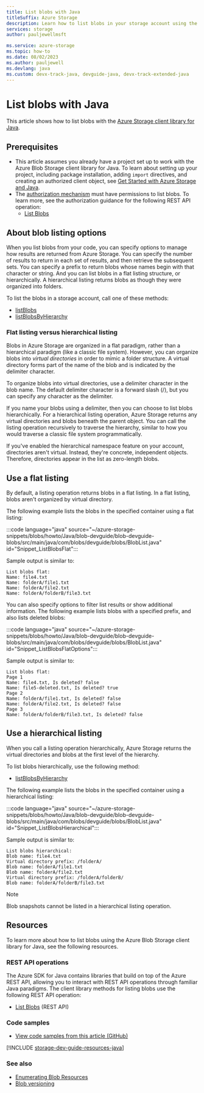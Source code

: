 ```yaml
---
title: List blobs with Java
titleSuffix: Azure Storage
description: Learn how to list blobs in your storage account using the Azure Storage client library for Java. Code examples show how to list blobs in a flat listing, or how to list blobs hierarchically, as though they were organized into directories or folders.
services: storage
author: pauljewellmsft

ms.service: azure-storage
ms.topic: how-to
ms.date: 08/02/2023
ms.author: pauljewell
ms.devlang: java
ms.custom: devx-track-java, devguide-java, devx-track-extended-java
---
```


# List blobs with Java

This article shows how to list blobs with the [Azure Storage client library for Java](/java/api/overview/azure/storage-blob-readme).

## Prerequisites

- This article assumes you already have a project set up to work with the Azure Blob Storage client library for Java. To learn about setting up your project, including package installation, adding `import` directives, and creating an authorized client object, see [Get Started with Azure Storage and Java](storage-blob-java-get-started.md).
- The [authorization mechanism](../common/authorize-data-access.md) must have permissions to list blobs. To learn more, see the authorization guidance for the following REST API operation:
    - [List Blobs](/rest/api/storageservices/list-blobs#authorization)

## About blob listing options

When you list blobs from your code, you can specify options to manage how results are returned from Azure Storage. You can specify the number of results to return in each set of results, and then retrieve the subsequent sets. You can specify a prefix to return blobs whose names begin with that character or string. And you can list blobs in a flat listing structure, or hierarchically. A hierarchical listing returns blobs as though they were organized into folders.

To list the blobs in a storage account, call one of these methods:

- [listBlobs](/java/api/com.azure.storage.blob.BlobContainerClient)
- [listBlobsByHierarchy](/java/api/com.azure.storage.blob.BlobContainerClient)

### Flat listing versus hierarchical listing

Blobs in Azure Storage are organized in a flat paradigm, rather than a hierarchical paradigm (like a classic file system). However, you can organize blobs into *virtual directories* in order to mimic a folder structure. A virtual directory forms part of the name of the blob and is indicated by the delimiter character.

To organize blobs into virtual directories, use a delimiter character in the blob name. The default delimiter character is a forward slash (/), but you can specify any character as the delimiter.

If you name your blobs using a delimiter, then you can choose to list blobs hierarchically. For a hierarchical listing operation, Azure Storage returns any virtual directories and blobs beneath the parent object. You can call the listing operation recursively to traverse the hierarchy, similar to how you would traverse a classic file system programmatically.

If you've enabled the hierarchical namespace feature on your account, directories aren't virtual. Instead, they're concrete, independent objects. Therefore, directories appear in the list as zero-length blobs.

## Use a flat listing

By default, a listing operation returns blobs in a flat listing. In a flat listing, blobs aren't organized by virtual directory.

The following example lists the blobs in the specified container using a flat listing:

:::code language="java" source="~/azure-storage-snippets/blobs/howto/Java/blob-devguide/blob-devguide-blobs/src/main/java/com/blobs/devguide/blobs/BlobList.java" id="Snippet_ListBlobsFlat":::

Sample output is similar to:

```console
List blobs flat:
Name: file4.txt
Name: folderA/file1.txt
Name: folderA/file2.txt
Name: folderA/folderB/file3.txt
```

You can also specify options to filter list results or show additional information. The following example lists blobs with a specified prefix, and also lists deleted blobs:

:::code language="java" source="~/azure-storage-snippets/blobs/howto/Java/blob-devguide/blob-devguide-blobs/src/main/java/com/blobs/devguide/blobs/BlobList.java" id="Snippet_ListBlobsFlatOptions":::

Sample output is similar to:

```console
List blobs flat:
Page 1
Name: file4.txt, Is deleted? false
Name: file5-deleted.txt, Is deleted? true
Page 2
Name: folderA/file1.txt, Is deleted? false
Name: folderA/file2.txt, Is deleted? false
Page 3
Name: folderA/folderB/file3.txt, Is deleted? false
```

## Use a hierarchical listing

When you call a listing operation hierarchically, Azure Storage returns the virtual directories and blobs at the first level of the hierarchy.

To list blobs hierarchically, use the following method:

- [listBlobsByHierarchy](/java/api/com.azure.storage.blob.BlobContainerClient)

The following example lists the blobs in the specified container using a hierarchical listing:

:::code language="java" source="~/azure-storage-snippets/blobs/howto/Java/blob-devguide/blob-devguide-blobs/src/main/java/com/blobs/devguide/blobs/BlobList.java" id="Snippet_ListBlobsHierarchical":::

Sample output is similar to:

```console
List blobs hierarchical:
Blob name: file4.txt
Virtual directory prefix: /folderA/
Blob name: folderA/file1.txt
Blob name: folderA/file2.txt
Virtual directory prefix: /folderA/folderB/
Blob name: folderA/folderB/file3.txt
```

> [!NOTE]
> Blob snapshots cannot be listed in a hierarchical listing operation.

## Resources

To learn more about how to list blobs using the Azure Blob Storage client library for Java, see the following resources.

### REST API operations

The Azure SDK for Java contains libraries that build on top of the Azure REST API, allowing you to interact with REST API operations through familiar Java paradigms. The client library methods for listing blobs use the following REST API operation:

- [List Blobs](/rest/api/storageservices/list-blobs) (REST API)

### Code samples

- [View code samples from this article (GitHub)](https://github.com/Azure-Samples/AzureStorageSnippets/blob/master/blobs/howto/Java/blob-devguide/blob-devguide-blobs/src/main/java/com/blobs/devguide/blobs/BlobList.java)

[!INCLUDE [storage-dev-guide-resources-java](../../../includes/storage-dev-guides/storage-dev-guide-resources-java.md)]

### See also

- [Enumerating Blob Resources](/rest/api/storageservices/enumerating-blob-resources)
- [Blob versioning](versioning-overview.md)
